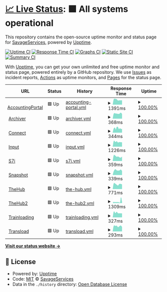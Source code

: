 # [📈 Live Status](https://status.savageservices.com): <!--live status--> **🟩 All systems operational**

This repository contains the open-source uptime monitor and status page for [SavageServices](https://status.savageservices.com), powered by [Upptime](https://github.com/upptime/upptime).

[![Uptime CI](https://github.com/SavageServices/status/workflows/Uptime%20CI/badge.svg)](https://github.com/upptime/upptime/actions?query=workflow%3A%22Uptime+CI%22)
[![Response Time CI](https://github.com/SavageServices/status/workflows/Response%20Time%20CI/badge.svg)](https://github.com/upptime/upptime/actions?query=workflow%3A%22Response+Time+CI%22)
[![Graphs CI](https://github.com/SavageServices/status/workflows/Graphs%20CI/badge.svg)](https://github.com/upptime/upptime/actions?query=workflow%3A%22Graphs+CI%22)
[![Static Site CI](https://github.com/SavageServices/status/workflows/Static%20Site%20CI/badge.svg)](https://github.com/upptime/upptime/actions?query=workflow%3A%22Static+Site+CI%22)
[![Summary CI](https://github.com/SavageServices/status/workflows/Summary%20CI/badge.svg)](https://github.com/upptime/upptime/actions?query=workflow%3A%22Summary+CI%22)

With [Upptime](https://upptime.js.org), you can get your own unlimited and free uptime monitor and status page, powered entirely by a GitHub repository. We use [Issues](https://github.com/SavageServices/status/issues) as incident reports, [Actions](https://github.com/SavageServices/status/actions) as uptime monitors, and [Pages](https://status.savageservices.com) for the status page.

<!--start: status pages-->
<!-- This summary is generated by Upptime (https://github.com/upptime/upptime) -->
<!-- Do not edit this manually, your changes will be overwritten -->
<!-- prettier-ignore -->
| URL | Status | History | Response Time | Uptime |
| --- | ------ | ------- | ------------- | ------ |
| <img alt="" src="https://favicons.githubusercontent.com/accounting.savageservices.com" height="13"> [AccountingPortal](https://accounting.savageservices.com/accountingPortal/) | 🟩 Up | [accounting-portal.yml](https://github.com/SavageServices/status/commits/HEAD/history/accounting-portal.yml) | <details><summary><img alt="Response time graph" src="./graphs/accounting-portal/response-time-week.png" height="20"> 1391ms</summary><br><a href="https://status.savageservices.com/history/accounting-portal"><img alt="Response time 1149" src="https://img.shields.io/endpoint?url=https%3A%2F%2Fraw.githubusercontent.com%2FSavageServices%2Fstatus%2FHEAD%2Fapi%2Faccounting-portal%2Fresponse-time.json"></a><br><a href="https://status.savageservices.com/history/accounting-portal"><img alt="24-hour response time 1253" src="https://img.shields.io/endpoint?url=https%3A%2F%2Fraw.githubusercontent.com%2FSavageServices%2Fstatus%2FHEAD%2Fapi%2Faccounting-portal%2Fresponse-time-day.json"></a><br><a href="https://status.savageservices.com/history/accounting-portal"><img alt="7-day response time 1391" src="https://img.shields.io/endpoint?url=https%3A%2F%2Fraw.githubusercontent.com%2FSavageServices%2Fstatus%2FHEAD%2Fapi%2Faccounting-portal%2Fresponse-time-week.json"></a><br><a href="https://status.savageservices.com/history/accounting-portal"><img alt="30-day response time 1154" src="https://img.shields.io/endpoint?url=https%3A%2F%2Fraw.githubusercontent.com%2FSavageServices%2Fstatus%2FHEAD%2Fapi%2Faccounting-portal%2Fresponse-time-month.json"></a><br><a href="https://status.savageservices.com/history/accounting-portal"><img alt="1-year response time 1149" src="https://img.shields.io/endpoint?url=https%3A%2F%2Fraw.githubusercontent.com%2FSavageServices%2Fstatus%2FHEAD%2Fapi%2Faccounting-portal%2Fresponse-time-year.json"></a></details> | <details><summary><a href="https://status.savageservices.com/history/accounting-portal">100.00%</a></summary><a href="https://status.savageservices.com/history/accounting-portal"><img alt="All-time uptime 100.00%" src="https://img.shields.io/endpoint?url=https%3A%2F%2Fraw.githubusercontent.com%2FSavageServices%2Fstatus%2FHEAD%2Fapi%2Faccounting-portal%2Fuptime.json"></a><br><a href="https://status.savageservices.com/history/accounting-portal"><img alt="24-hour uptime 100.00%" src="https://img.shields.io/endpoint?url=https%3A%2F%2Fraw.githubusercontent.com%2FSavageServices%2Fstatus%2FHEAD%2Fapi%2Faccounting-portal%2Fuptime-day.json"></a><br><a href="https://status.savageservices.com/history/accounting-portal"><img alt="7-day uptime 100.00%" src="https://img.shields.io/endpoint?url=https%3A%2F%2Fraw.githubusercontent.com%2FSavageServices%2Fstatus%2FHEAD%2Fapi%2Faccounting-portal%2Fuptime-week.json"></a><br><a href="https://status.savageservices.com/history/accounting-portal"><img alt="30-day uptime 100.00%" src="https://img.shields.io/endpoint?url=https%3A%2F%2Fraw.githubusercontent.com%2FSavageServices%2Fstatus%2FHEAD%2Fapi%2Faccounting-portal%2Fuptime-month.json"></a><br><a href="https://status.savageservices.com/history/accounting-portal"><img alt="1-year uptime 100.00%" src="https://img.shields.io/endpoint?url=https%3A%2F%2Fraw.githubusercontent.com%2FSavageServices%2Fstatus%2FHEAD%2Fapi%2Faccounting-portal%2Fuptime-year.json"></a></details>
| <img alt="" src="https://favicons.githubusercontent.com/archiver.savageservices.com" height="13"> [Archiver](https://archiver.savageservices.com/) | 🟩 Up | [archiver.yml](https://github.com/SavageServices/status/commits/HEAD/history/archiver.yml) | <details><summary><img alt="Response time graph" src="./graphs/archiver/response-time-week.png" height="20"> 368ms</summary><br><a href="https://status.savageservices.com/history/archiver"><img alt="Response time 376" src="https://img.shields.io/endpoint?url=https%3A%2F%2Fraw.githubusercontent.com%2FSavageServices%2Fstatus%2FHEAD%2Fapi%2Farchiver%2Fresponse-time.json"></a><br><a href="https://status.savageservices.com/history/archiver"><img alt="24-hour response time 338" src="https://img.shields.io/endpoint?url=https%3A%2F%2Fraw.githubusercontent.com%2FSavageServices%2Fstatus%2FHEAD%2Fapi%2Farchiver%2Fresponse-time-day.json"></a><br><a href="https://status.savageservices.com/history/archiver"><img alt="7-day response time 368" src="https://img.shields.io/endpoint?url=https%3A%2F%2Fraw.githubusercontent.com%2FSavageServices%2Fstatus%2FHEAD%2Fapi%2Farchiver%2Fresponse-time-week.json"></a><br><a href="https://status.savageservices.com/history/archiver"><img alt="30-day response time 367" src="https://img.shields.io/endpoint?url=https%3A%2F%2Fraw.githubusercontent.com%2FSavageServices%2Fstatus%2FHEAD%2Fapi%2Farchiver%2Fresponse-time-month.json"></a><br><a href="https://status.savageservices.com/history/archiver"><img alt="1-year response time 376" src="https://img.shields.io/endpoint?url=https%3A%2F%2Fraw.githubusercontent.com%2FSavageServices%2Fstatus%2FHEAD%2Fapi%2Farchiver%2Fresponse-time-year.json"></a></details> | <details><summary><a href="https://status.savageservices.com/history/archiver">100.00%</a></summary><a href="https://status.savageservices.com/history/archiver"><img alt="All-time uptime 100.00%" src="https://img.shields.io/endpoint?url=https%3A%2F%2Fraw.githubusercontent.com%2FSavageServices%2Fstatus%2FHEAD%2Fapi%2Farchiver%2Fuptime.json"></a><br><a href="https://status.savageservices.com/history/archiver"><img alt="24-hour uptime 100.00%" src="https://img.shields.io/endpoint?url=https%3A%2F%2Fraw.githubusercontent.com%2FSavageServices%2Fstatus%2FHEAD%2Fapi%2Farchiver%2Fuptime-day.json"></a><br><a href="https://status.savageservices.com/history/archiver"><img alt="7-day uptime 100.00%" src="https://img.shields.io/endpoint?url=https%3A%2F%2Fraw.githubusercontent.com%2FSavageServices%2Fstatus%2FHEAD%2Fapi%2Farchiver%2Fuptime-week.json"></a><br><a href="https://status.savageservices.com/history/archiver"><img alt="30-day uptime 100.00%" src="https://img.shields.io/endpoint?url=https%3A%2F%2Fraw.githubusercontent.com%2FSavageServices%2Fstatus%2FHEAD%2Fapi%2Farchiver%2Fuptime-month.json"></a><br><a href="https://status.savageservices.com/history/archiver"><img alt="1-year uptime 100.00%" src="https://img.shields.io/endpoint?url=https%3A%2F%2Fraw.githubusercontent.com%2FSavageServices%2Fstatus%2FHEAD%2Fapi%2Farchiver%2Fuptime-year.json"></a></details>
| <img alt="" src="https://favicons.githubusercontent.com/connect.savageservices.com" height="13"> [Connect](https://connect.savageservices.com) | 🟩 Up | [connect.yml](https://github.com/SavageServices/status/commits/HEAD/history/connect.yml) | <details><summary><img alt="Response time graph" src="./graphs/connect/response-time-week.png" height="20"> 344ms</summary><br><a href="https://status.savageservices.com/history/connect"><img alt="Response time 299" src="https://img.shields.io/endpoint?url=https%3A%2F%2Fraw.githubusercontent.com%2FSavageServices%2Fstatus%2FHEAD%2Fapi%2Fconnect%2Fresponse-time.json"></a><br><a href="https://status.savageservices.com/history/connect"><img alt="24-hour response time 299" src="https://img.shields.io/endpoint?url=https%3A%2F%2Fraw.githubusercontent.com%2FSavageServices%2Fstatus%2FHEAD%2Fapi%2Fconnect%2Fresponse-time-day.json"></a><br><a href="https://status.savageservices.com/history/connect"><img alt="7-day response time 344" src="https://img.shields.io/endpoint?url=https%3A%2F%2Fraw.githubusercontent.com%2FSavageServices%2Fstatus%2FHEAD%2Fapi%2Fconnect%2Fresponse-time-week.json"></a><br><a href="https://status.savageservices.com/history/connect"><img alt="30-day response time 302" src="https://img.shields.io/endpoint?url=https%3A%2F%2Fraw.githubusercontent.com%2FSavageServices%2Fstatus%2FHEAD%2Fapi%2Fconnect%2Fresponse-time-month.json"></a><br><a href="https://status.savageservices.com/history/connect"><img alt="1-year response time 299" src="https://img.shields.io/endpoint?url=https%3A%2F%2Fraw.githubusercontent.com%2FSavageServices%2Fstatus%2FHEAD%2Fapi%2Fconnect%2Fresponse-time-year.json"></a></details> | <details><summary><a href="https://status.savageservices.com/history/connect">100.00%</a></summary><a href="https://status.savageservices.com/history/connect"><img alt="All-time uptime 100.00%" src="https://img.shields.io/endpoint?url=https%3A%2F%2Fraw.githubusercontent.com%2FSavageServices%2Fstatus%2FHEAD%2Fapi%2Fconnect%2Fuptime.json"></a><br><a href="https://status.savageservices.com/history/connect"><img alt="24-hour uptime 100.00%" src="https://img.shields.io/endpoint?url=https%3A%2F%2Fraw.githubusercontent.com%2FSavageServices%2Fstatus%2FHEAD%2Fapi%2Fconnect%2Fuptime-day.json"></a><br><a href="https://status.savageservices.com/history/connect"><img alt="7-day uptime 100.00%" src="https://img.shields.io/endpoint?url=https%3A%2F%2Fraw.githubusercontent.com%2FSavageServices%2Fstatus%2FHEAD%2Fapi%2Fconnect%2Fuptime-week.json"></a><br><a href="https://status.savageservices.com/history/connect"><img alt="30-day uptime 100.00%" src="https://img.shields.io/endpoint?url=https%3A%2F%2Fraw.githubusercontent.com%2FSavageServices%2Fstatus%2FHEAD%2Fapi%2Fconnect%2Fuptime-month.json"></a><br><a href="https://status.savageservices.com/history/connect"><img alt="1-year uptime 100.00%" src="https://img.shields.io/endpoint?url=https%3A%2F%2Fraw.githubusercontent.com%2FSavageServices%2Fstatus%2FHEAD%2Fapi%2Fconnect%2Fuptime-year.json"></a></details>
| <img alt="" src="https://favicons.githubusercontent.com/input.savageservices.com" height="13"> [Input](https://input.savageservices.com) | 🟩 Up | [input.yml](https://github.com/SavageServices/status/commits/HEAD/history/input.yml) | <details><summary><img alt="Response time graph" src="./graphs/input/response-time-week.png" height="20"> 1226ms</summary><br><a href="https://status.savageservices.com/history/input"><img alt="Response time 973" src="https://img.shields.io/endpoint?url=https%3A%2F%2Fraw.githubusercontent.com%2FSavageServices%2Fstatus%2FHEAD%2Fapi%2Finput%2Fresponse-time.json"></a><br><a href="https://status.savageservices.com/history/input"><img alt="24-hour response time 1117" src="https://img.shields.io/endpoint?url=https%3A%2F%2Fraw.githubusercontent.com%2FSavageServices%2Fstatus%2FHEAD%2Fapi%2Finput%2Fresponse-time-day.json"></a><br><a href="https://status.savageservices.com/history/input"><img alt="7-day response time 1226" src="https://img.shields.io/endpoint?url=https%3A%2F%2Fraw.githubusercontent.com%2FSavageServices%2Fstatus%2FHEAD%2Fapi%2Finput%2Fresponse-time-week.json"></a><br><a href="https://status.savageservices.com/history/input"><img alt="30-day response time 1089" src="https://img.shields.io/endpoint?url=https%3A%2F%2Fraw.githubusercontent.com%2FSavageServices%2Fstatus%2FHEAD%2Fapi%2Finput%2Fresponse-time-month.json"></a><br><a href="https://status.savageservices.com/history/input"><img alt="1-year response time 973" src="https://img.shields.io/endpoint?url=https%3A%2F%2Fraw.githubusercontent.com%2FSavageServices%2Fstatus%2FHEAD%2Fapi%2Finput%2Fresponse-time-year.json"></a></details> | <details><summary><a href="https://status.savageservices.com/history/input">100.00%</a></summary><a href="https://status.savageservices.com/history/input"><img alt="All-time uptime 99.38%" src="https://img.shields.io/endpoint?url=https%3A%2F%2Fraw.githubusercontent.com%2FSavageServices%2Fstatus%2FHEAD%2Fapi%2Finput%2Fuptime.json"></a><br><a href="https://status.savageservices.com/history/input"><img alt="24-hour uptime 100.00%" src="https://img.shields.io/endpoint?url=https%3A%2F%2Fraw.githubusercontent.com%2FSavageServices%2Fstatus%2FHEAD%2Fapi%2Finput%2Fuptime-day.json"></a><br><a href="https://status.savageservices.com/history/input"><img alt="7-day uptime 100.00%" src="https://img.shields.io/endpoint?url=https%3A%2F%2Fraw.githubusercontent.com%2FSavageServices%2Fstatus%2FHEAD%2Fapi%2Finput%2Fuptime-week.json"></a><br><a href="https://status.savageservices.com/history/input"><img alt="30-day uptime 99.94%" src="https://img.shields.io/endpoint?url=https%3A%2F%2Fraw.githubusercontent.com%2FSavageServices%2Fstatus%2FHEAD%2Fapi%2Finput%2Fuptime-month.json"></a><br><a href="https://status.savageservices.com/history/input"><img alt="1-year uptime 99.38%" src="https://img.shields.io/endpoint?url=https%3A%2F%2Fraw.githubusercontent.com%2FSavageServices%2Fstatus%2FHEAD%2Fapi%2Finput%2Fuptime-year.json"></a></details>
| <img alt="" src="https://favicons.githubusercontent.com/s7i.savageservices.com" height="13"> [S7i](https://s7i.savageservices.com) | 🟩 Up | [s7i.yml](https://github.com/SavageServices/status/commits/HEAD/history/s7i.yml) | <details><summary><img alt="Response time graph" src="./graphs/s7i/response-time-week.png" height="20"> 359ms</summary><br><a href="https://status.savageservices.com/history/s7i"><img alt="Response time 295" src="https://img.shields.io/endpoint?url=https%3A%2F%2Fraw.githubusercontent.com%2FSavageServices%2Fstatus%2FHEAD%2Fapi%2Fs7i%2Fresponse-time.json"></a><br><a href="https://status.savageservices.com/history/s7i"><img alt="24-hour response time 343" src="https://img.shields.io/endpoint?url=https%3A%2F%2Fraw.githubusercontent.com%2FSavageServices%2Fstatus%2FHEAD%2Fapi%2Fs7i%2Fresponse-time-day.json"></a><br><a href="https://status.savageservices.com/history/s7i"><img alt="7-day response time 359" src="https://img.shields.io/endpoint?url=https%3A%2F%2Fraw.githubusercontent.com%2FSavageServices%2Fstatus%2FHEAD%2Fapi%2Fs7i%2Fresponse-time-week.json"></a><br><a href="https://status.savageservices.com/history/s7i"><img alt="30-day response time 298" src="https://img.shields.io/endpoint?url=https%3A%2F%2Fraw.githubusercontent.com%2FSavageServices%2Fstatus%2FHEAD%2Fapi%2Fs7i%2Fresponse-time-month.json"></a><br><a href="https://status.savageservices.com/history/s7i"><img alt="1-year response time 295" src="https://img.shields.io/endpoint?url=https%3A%2F%2Fraw.githubusercontent.com%2FSavageServices%2Fstatus%2FHEAD%2Fapi%2Fs7i%2Fresponse-time-year.json"></a></details> | <details><summary><a href="https://status.savageservices.com/history/s7i">100.00%</a></summary><a href="https://status.savageservices.com/history/s7i"><img alt="All-time uptime 100.00%" src="https://img.shields.io/endpoint?url=https%3A%2F%2Fraw.githubusercontent.com%2FSavageServices%2Fstatus%2FHEAD%2Fapi%2Fs7i%2Fuptime.json"></a><br><a href="https://status.savageservices.com/history/s7i"><img alt="24-hour uptime 100.00%" src="https://img.shields.io/endpoint?url=https%3A%2F%2Fraw.githubusercontent.com%2FSavageServices%2Fstatus%2FHEAD%2Fapi%2Fs7i%2Fuptime-day.json"></a><br><a href="https://status.savageservices.com/history/s7i"><img alt="7-day uptime 100.00%" src="https://img.shields.io/endpoint?url=https%3A%2F%2Fraw.githubusercontent.com%2FSavageServices%2Fstatus%2FHEAD%2Fapi%2Fs7i%2Fuptime-week.json"></a><br><a href="https://status.savageservices.com/history/s7i"><img alt="30-day uptime 100.00%" src="https://img.shields.io/endpoint?url=https%3A%2F%2Fraw.githubusercontent.com%2FSavageServices%2Fstatus%2FHEAD%2Fapi%2Fs7i%2Fuptime-month.json"></a><br><a href="https://status.savageservices.com/history/s7i"><img alt="1-year uptime 100.00%" src="https://img.shields.io/endpoint?url=https%3A%2F%2Fraw.githubusercontent.com%2FSavageServices%2Fstatus%2FHEAD%2Fapi%2Fs7i%2Fuptime-year.json"></a></details>
| <img alt="" src="https://favicons.githubusercontent.com/snapshot.savageservices.com" height="13"> [Snapshot](https://snapshot.savageservices.com) | 🟩 Up | [snapshot.yml](https://github.com/SavageServices/status/commits/HEAD/history/snapshot.yml) | <details><summary><img alt="Response time graph" src="./graphs/snapshot/response-time-week.png" height="20"> 339ms</summary><br><a href="https://status.savageservices.com/history/snapshot"><img alt="Response time 320" src="https://img.shields.io/endpoint?url=https%3A%2F%2Fraw.githubusercontent.com%2FSavageServices%2Fstatus%2FHEAD%2Fapi%2Fsnapshot%2Fresponse-time.json"></a><br><a href="https://status.savageservices.com/history/snapshot"><img alt="24-hour response time 292" src="https://img.shields.io/endpoint?url=https%3A%2F%2Fraw.githubusercontent.com%2FSavageServices%2Fstatus%2FHEAD%2Fapi%2Fsnapshot%2Fresponse-time-day.json"></a><br><a href="https://status.savageservices.com/history/snapshot"><img alt="7-day response time 339" src="https://img.shields.io/endpoint?url=https%3A%2F%2Fraw.githubusercontent.com%2FSavageServices%2Fstatus%2FHEAD%2Fapi%2Fsnapshot%2Fresponse-time-week.json"></a><br><a href="https://status.savageservices.com/history/snapshot"><img alt="30-day response time 320" src="https://img.shields.io/endpoint?url=https%3A%2F%2Fraw.githubusercontent.com%2FSavageServices%2Fstatus%2FHEAD%2Fapi%2Fsnapshot%2Fresponse-time-month.json"></a><br><a href="https://status.savageservices.com/history/snapshot"><img alt="1-year response time 320" src="https://img.shields.io/endpoint?url=https%3A%2F%2Fraw.githubusercontent.com%2FSavageServices%2Fstatus%2FHEAD%2Fapi%2Fsnapshot%2Fresponse-time-year.json"></a></details> | <details><summary><a href="https://status.savageservices.com/history/snapshot">100.00%</a></summary><a href="https://status.savageservices.com/history/snapshot"><img alt="All-time uptime 99.97%" src="https://img.shields.io/endpoint?url=https%3A%2F%2Fraw.githubusercontent.com%2FSavageServices%2Fstatus%2FHEAD%2Fapi%2Fsnapshot%2Fuptime.json"></a><br><a href="https://status.savageservices.com/history/snapshot"><img alt="24-hour uptime 100.00%" src="https://img.shields.io/endpoint?url=https%3A%2F%2Fraw.githubusercontent.com%2FSavageServices%2Fstatus%2FHEAD%2Fapi%2Fsnapshot%2Fuptime-day.json"></a><br><a href="https://status.savageservices.com/history/snapshot"><img alt="7-day uptime 100.00%" src="https://img.shields.io/endpoint?url=https%3A%2F%2Fraw.githubusercontent.com%2FSavageServices%2Fstatus%2FHEAD%2Fapi%2Fsnapshot%2Fuptime-week.json"></a><br><a href="https://status.savageservices.com/history/snapshot"><img alt="30-day uptime 100.00%" src="https://img.shields.io/endpoint?url=https%3A%2F%2Fraw.githubusercontent.com%2FSavageServices%2Fstatus%2FHEAD%2Fapi%2Fsnapshot%2Fuptime-month.json"></a><br><a href="https://status.savageservices.com/history/snapshot"><img alt="1-year uptime 99.97%" src="https://img.shields.io/endpoint?url=https%3A%2F%2Fraw.githubusercontent.com%2FSavageServices%2Fstatus%2FHEAD%2Fapi%2Fsnapshot%2Fuptime-year.json"></a></details>
| <img alt="" src="https://favicons.githubusercontent.com/thehub.savageservices.com" height="13"> [TheHub](https://thehub.savageservices.com) | 🟩 Up | [the-hub.yml](https://github.com/SavageServices/status/commits/HEAD/history/the-hub.yml) | <details><summary><img alt="Response time graph" src="./graphs/the-hub/response-time-week.png" height="20"> 771ms</summary><br><a href="https://status.savageservices.com/history/the-hub"><img alt="Response time 1312" src="https://img.shields.io/endpoint?url=https%3A%2F%2Fraw.githubusercontent.com%2FSavageServices%2Fstatus%2FHEAD%2Fapi%2Fthe-hub%2Fresponse-time.json"></a><br><a href="https://status.savageservices.com/history/the-hub"><img alt="24-hour response time 738" src="https://img.shields.io/endpoint?url=https%3A%2F%2Fraw.githubusercontent.com%2FSavageServices%2Fstatus%2FHEAD%2Fapi%2Fthe-hub%2Fresponse-time-day.json"></a><br><a href="https://status.savageservices.com/history/the-hub"><img alt="7-day response time 771" src="https://img.shields.io/endpoint?url=https%3A%2F%2Fraw.githubusercontent.com%2FSavageServices%2Fstatus%2FHEAD%2Fapi%2Fthe-hub%2Fresponse-time-week.json"></a><br><a href="https://status.savageservices.com/history/the-hub"><img alt="30-day response time 791" src="https://img.shields.io/endpoint?url=https%3A%2F%2Fraw.githubusercontent.com%2FSavageServices%2Fstatus%2FHEAD%2Fapi%2Fthe-hub%2Fresponse-time-month.json"></a><br><a href="https://status.savageservices.com/history/the-hub"><img alt="1-year response time 1312" src="https://img.shields.io/endpoint?url=https%3A%2F%2Fraw.githubusercontent.com%2FSavageServices%2Fstatus%2FHEAD%2Fapi%2Fthe-hub%2Fresponse-time-year.json"></a></details> | <details><summary><a href="https://status.savageservices.com/history/the-hub">100.00%</a></summary><a href="https://status.savageservices.com/history/the-hub"><img alt="All-time uptime 99.94%" src="https://img.shields.io/endpoint?url=https%3A%2F%2Fraw.githubusercontent.com%2FSavageServices%2Fstatus%2FHEAD%2Fapi%2Fthe-hub%2Fuptime.json"></a><br><a href="https://status.savageservices.com/history/the-hub"><img alt="24-hour uptime 100.00%" src="https://img.shields.io/endpoint?url=https%3A%2F%2Fraw.githubusercontent.com%2FSavageServices%2Fstatus%2FHEAD%2Fapi%2Fthe-hub%2Fuptime-day.json"></a><br><a href="https://status.savageservices.com/history/the-hub"><img alt="7-day uptime 100.00%" src="https://img.shields.io/endpoint?url=https%3A%2F%2Fraw.githubusercontent.com%2FSavageServices%2Fstatus%2FHEAD%2Fapi%2Fthe-hub%2Fuptime-week.json"></a><br><a href="https://status.savageservices.com/history/the-hub"><img alt="30-day uptime 100.00%" src="https://img.shields.io/endpoint?url=https%3A%2F%2Fraw.githubusercontent.com%2FSavageServices%2Fstatus%2FHEAD%2Fapi%2Fthe-hub%2Fuptime-month.json"></a><br><a href="https://status.savageservices.com/history/the-hub"><img alt="1-year uptime 99.94%" src="https://img.shields.io/endpoint?url=https%3A%2F%2Fraw.githubusercontent.com%2FSavageServices%2Fstatus%2FHEAD%2Fapi%2Fthe-hub%2Fuptime-year.json"></a></details>
| <img alt="" src="https://favicons.githubusercontent.com/thehub2.savageservices.com" height="13"> [TheHub2](https://thehub2.savageservices.com) | 🟩 Up | [the-hub2.yml](https://github.com/SavageServices/status/commits/HEAD/history/the-hub2.yml) | <details><summary><img alt="Response time graph" src="./graphs/the-hub2/response-time-week.png" height="20"> 1309ms</summary><br><a href="https://status.savageservices.com/history/the-hub2"><img alt="Response time 832" src="https://img.shields.io/endpoint?url=https%3A%2F%2Fraw.githubusercontent.com%2FSavageServices%2Fstatus%2FHEAD%2Fapi%2Fthe-hub2%2Fresponse-time.json"></a><br><a href="https://status.savageservices.com/history/the-hub2"><img alt="24-hour response time 2186" src="https://img.shields.io/endpoint?url=https%3A%2F%2Fraw.githubusercontent.com%2FSavageServices%2Fstatus%2FHEAD%2Fapi%2Fthe-hub2%2Fresponse-time-day.json"></a><br><a href="https://status.savageservices.com/history/the-hub2"><img alt="7-day response time 1309" src="https://img.shields.io/endpoint?url=https%3A%2F%2Fraw.githubusercontent.com%2FSavageServices%2Fstatus%2FHEAD%2Fapi%2Fthe-hub2%2Fresponse-time-week.json"></a><br><a href="https://status.savageservices.com/history/the-hub2"><img alt="30-day response time 884" src="https://img.shields.io/endpoint?url=https%3A%2F%2Fraw.githubusercontent.com%2FSavageServices%2Fstatus%2FHEAD%2Fapi%2Fthe-hub2%2Fresponse-time-month.json"></a><br><a href="https://status.savageservices.com/history/the-hub2"><img alt="1-year response time 832" src="https://img.shields.io/endpoint?url=https%3A%2F%2Fraw.githubusercontent.com%2FSavageServices%2Fstatus%2FHEAD%2Fapi%2Fthe-hub2%2Fresponse-time-year.json"></a></details> | <details><summary><a href="https://status.savageservices.com/history/the-hub2">100.00%</a></summary><a href="https://status.savageservices.com/history/the-hub2"><img alt="All-time uptime 99.98%" src="https://img.shields.io/endpoint?url=https%3A%2F%2Fraw.githubusercontent.com%2FSavageServices%2Fstatus%2FHEAD%2Fapi%2Fthe-hub2%2Fuptime.json"></a><br><a href="https://status.savageservices.com/history/the-hub2"><img alt="24-hour uptime 100.00%" src="https://img.shields.io/endpoint?url=https%3A%2F%2Fraw.githubusercontent.com%2FSavageServices%2Fstatus%2FHEAD%2Fapi%2Fthe-hub2%2Fuptime-day.json"></a><br><a href="https://status.savageservices.com/history/the-hub2"><img alt="7-day uptime 100.00%" src="https://img.shields.io/endpoint?url=https%3A%2F%2Fraw.githubusercontent.com%2FSavageServices%2Fstatus%2FHEAD%2Fapi%2Fthe-hub2%2Fuptime-week.json"></a><br><a href="https://status.savageservices.com/history/the-hub2"><img alt="30-day uptime 100.00%" src="https://img.shields.io/endpoint?url=https%3A%2F%2Fraw.githubusercontent.com%2FSavageServices%2Fstatus%2FHEAD%2Fapi%2Fthe-hub2%2Fuptime-month.json"></a><br><a href="https://status.savageservices.com/history/the-hub2"><img alt="1-year uptime 99.98%" src="https://img.shields.io/endpoint?url=https%3A%2F%2Fraw.githubusercontent.com%2FSavageServices%2Fstatus%2FHEAD%2Fapi%2Fthe-hub2%2Fuptime-year.json"></a></details>
| <img alt="" src="https://favicons.githubusercontent.com/trainloading.savageservices.com" height="13"> [Trainloading](https://trainloading.savageservices.com/train-loading/train/) | 🟩 Up | [trainloading.yml](https://github.com/SavageServices/status/commits/HEAD/history/trainloading.yml) | <details><summary><img alt="Response time graph" src="./graphs/trainloading/response-time-week.png" height="20"> 327ms</summary><br><a href="https://status.savageservices.com/history/trainloading"><img alt="Response time 292" src="https://img.shields.io/endpoint?url=https%3A%2F%2Fraw.githubusercontent.com%2FSavageServices%2Fstatus%2FHEAD%2Fapi%2Ftrainloading%2Fresponse-time.json"></a><br><a href="https://status.savageservices.com/history/trainloading"><img alt="24-hour response time 281" src="https://img.shields.io/endpoint?url=https%3A%2F%2Fraw.githubusercontent.com%2FSavageServices%2Fstatus%2FHEAD%2Fapi%2Ftrainloading%2Fresponse-time-day.json"></a><br><a href="https://status.savageservices.com/history/trainloading"><img alt="7-day response time 327" src="https://img.shields.io/endpoint?url=https%3A%2F%2Fraw.githubusercontent.com%2FSavageServices%2Fstatus%2FHEAD%2Fapi%2Ftrainloading%2Fresponse-time-week.json"></a><br><a href="https://status.savageservices.com/history/trainloading"><img alt="30-day response time 312" src="https://img.shields.io/endpoint?url=https%3A%2F%2Fraw.githubusercontent.com%2FSavageServices%2Fstatus%2FHEAD%2Fapi%2Ftrainloading%2Fresponse-time-month.json"></a><br><a href="https://status.savageservices.com/history/trainloading"><img alt="1-year response time 292" src="https://img.shields.io/endpoint?url=https%3A%2F%2Fraw.githubusercontent.com%2FSavageServices%2Fstatus%2FHEAD%2Fapi%2Ftrainloading%2Fresponse-time-year.json"></a></details> | <details><summary><a href="https://status.savageservices.com/history/trainloading">100.00%</a></summary><a href="https://status.savageservices.com/history/trainloading"><img alt="All-time uptime 99.97%" src="https://img.shields.io/endpoint?url=https%3A%2F%2Fraw.githubusercontent.com%2FSavageServices%2Fstatus%2FHEAD%2Fapi%2Ftrainloading%2Fuptime.json"></a><br><a href="https://status.savageservices.com/history/trainloading"><img alt="24-hour uptime 100.00%" src="https://img.shields.io/endpoint?url=https%3A%2F%2Fraw.githubusercontent.com%2FSavageServices%2Fstatus%2FHEAD%2Fapi%2Ftrainloading%2Fuptime-day.json"></a><br><a href="https://status.savageservices.com/history/trainloading"><img alt="7-day uptime 100.00%" src="https://img.shields.io/endpoint?url=https%3A%2F%2Fraw.githubusercontent.com%2FSavageServices%2Fstatus%2FHEAD%2Fapi%2Ftrainloading%2Fuptime-week.json"></a><br><a href="https://status.savageservices.com/history/trainloading"><img alt="30-day uptime 100.00%" src="https://img.shields.io/endpoint?url=https%3A%2F%2Fraw.githubusercontent.com%2FSavageServices%2Fstatus%2FHEAD%2Fapi%2Ftrainloading%2Fuptime-month.json"></a><br><a href="https://status.savageservices.com/history/trainloading"><img alt="1-year uptime 99.97%" src="https://img.shields.io/endpoint?url=https%3A%2F%2Fraw.githubusercontent.com%2FSavageServices%2Fstatus%2FHEAD%2Fapi%2Ftrainloading%2Fuptime-year.json"></a></details>
| <img alt="" src="https://favicons.githubusercontent.com/transload.savageservices.com" height="13"> [Transload](https://transload.savageservices.com) | 🟩 Up | [transload.yml](https://github.com/SavageServices/status/commits/HEAD/history/transload.yml) | <details><summary><img alt="Response time graph" src="./graphs/transload/response-time-week.png" height="20"> 293ms</summary><br><a href="https://status.savageservices.com/history/transload"><img alt="Response time 283" src="https://img.shields.io/endpoint?url=https%3A%2F%2Fraw.githubusercontent.com%2FSavageServices%2Fstatus%2FHEAD%2Fapi%2Ftransload%2Fresponse-time.json"></a><br><a href="https://status.savageservices.com/history/transload"><img alt="24-hour response time 248" src="https://img.shields.io/endpoint?url=https%3A%2F%2Fraw.githubusercontent.com%2FSavageServices%2Fstatus%2FHEAD%2Fapi%2Ftransload%2Fresponse-time-day.json"></a><br><a href="https://status.savageservices.com/history/transload"><img alt="7-day response time 293" src="https://img.shields.io/endpoint?url=https%3A%2F%2Fraw.githubusercontent.com%2FSavageServices%2Fstatus%2FHEAD%2Fapi%2Ftransload%2Fresponse-time-week.json"></a><br><a href="https://status.savageservices.com/history/transload"><img alt="30-day response time 296" src="https://img.shields.io/endpoint?url=https%3A%2F%2Fraw.githubusercontent.com%2FSavageServices%2Fstatus%2FHEAD%2Fapi%2Ftransload%2Fresponse-time-month.json"></a><br><a href="https://status.savageservices.com/history/transload"><img alt="1-year response time 283" src="https://img.shields.io/endpoint?url=https%3A%2F%2Fraw.githubusercontent.com%2FSavageServices%2Fstatus%2FHEAD%2Fapi%2Ftransload%2Fresponse-time-year.json"></a></details> | <details><summary><a href="https://status.savageservices.com/history/transload">100.00%</a></summary><a href="https://status.savageservices.com/history/transload"><img alt="All-time uptime 100.00%" src="https://img.shields.io/endpoint?url=https%3A%2F%2Fraw.githubusercontent.com%2FSavageServices%2Fstatus%2FHEAD%2Fapi%2Ftransload%2Fuptime.json"></a><br><a href="https://status.savageservices.com/history/transload"><img alt="24-hour uptime 100.00%" src="https://img.shields.io/endpoint?url=https%3A%2F%2Fraw.githubusercontent.com%2FSavageServices%2Fstatus%2FHEAD%2Fapi%2Ftransload%2Fuptime-day.json"></a><br><a href="https://status.savageservices.com/history/transload"><img alt="7-day uptime 100.00%" src="https://img.shields.io/endpoint?url=https%3A%2F%2Fraw.githubusercontent.com%2FSavageServices%2Fstatus%2FHEAD%2Fapi%2Ftransload%2Fuptime-week.json"></a><br><a href="https://status.savageservices.com/history/transload"><img alt="30-day uptime 100.00%" src="https://img.shields.io/endpoint?url=https%3A%2F%2Fraw.githubusercontent.com%2FSavageServices%2Fstatus%2FHEAD%2Fapi%2Ftransload%2Fuptime-month.json"></a><br><a href="https://status.savageservices.com/history/transload"><img alt="1-year uptime 100.00%" src="https://img.shields.io/endpoint?url=https%3A%2F%2Fraw.githubusercontent.com%2FSavageServices%2Fstatus%2FHEAD%2Fapi%2Ftransload%2Fuptime-year.json"></a></details>

<!--end: status pages-->

[**Visit our status website →**](https://status.savageservices.com)

## 📄 License

- Powered by: [Upptime](https://github.com/upptime/upptime)
- Code: [MIT](./LICENSE) © [SavageServices](https://status.savageservices.com)
- Data in the `./history` directory: [Open Database License](https://opendatacommons.org/licenses/odbl/1-0/)
